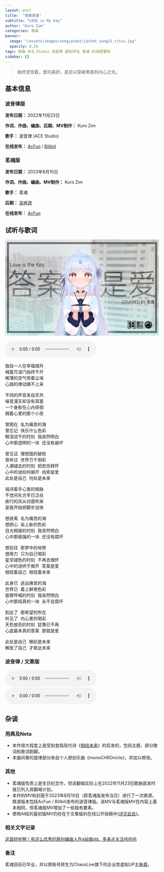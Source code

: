 ```yaml
---
layout: post
title:  "答案是爱"
subtitle: "LOVE is My Key"
author: "Kuro Zim"
categories: 歌曲
banner: 
  image: "/assets/images/songjacket/jacket_song11_ritsu.jpg"
  opacity: 0.24
tags: 歌曲 ACE_Studio 波音律 虚拟UP主 茗魂 AI绘图警告
sidebar: []
---
```


>  始终坚信着，爱的美好，是足以穿破黑夜的内心之光。

## 基本信息

### 波音律版

**发布日期：** 2022年11月23日

**作词、作曲、编曲、后期、MV制作：** Kuro Zim

**歌手：** 波音律 (ACE Studio)

**在线发布：** [AcFun](https://www.acfun.cn/v/ac39905155) / [Bilibili](https://www.bilibili.com/video/BV1AG4y1d7ug)

### 茗魂版

**发布日期：** 2023年8月10日

**作词、作曲、编曲、MV制作：** Kuro Zim

**歌手：** 茗魂

**后期：** [梁梓逸](https://www.acfun.cn/u/33999892)

**在线发布：** [AcFun](https://www.acfun.cn/v/ac42050497) 

## 试听与歌词

![这是图片](/assets/images/songjacket/jacket_song11_minghun.jpg)

<audio controls><source src="/assets/audio/song11minghun.mp3" type="audio/mp3"></audio>

<pre>
独自一人在幸福城外
喊着咒语门始终不开
稀薄的空气带着尘埃
心跳的律动跟不上来

不同的声音来自天外
噪音漫天却没有耳塞
一个身影在心内徘徊
拥着心里的那个小孩

曾困在 名为痛苦的海
曾忘记 快乐什么色彩
眼泪流干的时刻 我突然明白
心中那透明的一块 还没有崩坏

曾见证 理想国的破败
曾听过 世界万千倒彩
人潮褪去的时刻 把悲伤释怀
心中的谜如何揭开 线索是爱
此处是自己 何处是未来

端详着手心里的根脉
不觉间东方早已泛白
疾行的风从对面吹来
是我开始把脚步加快

想驶离 名为痛苦的海
想把心 染上新的色彩
目光相接的时刻 我突然明白
心中那倔强的一块 还没有腐坏

想前往 那梦中的地带
想用力 只为自己喝彩
星空褪色的时刻 不再去缅怀
心中的谜终于揭开 答案是爱
相信着自己 相信着未来

此身已 逃出痛苦的海
世界已 着上鲜艳色彩
振臂呼喊的时刻 我突然明白
心中那纯真的一块 永不会腐坏

到达了 那希望的所在
听见了 内心里的喝彩
天色放亮的时刻 犹豫已不再
心底最本真的答案 那就是爱

此处是自己 眼前是未来
解放了自己 才抵达未来
</pre>

### 波音律 / 文栗版

<audio controls><source src="/assets/audio/song11ritsu.mp3" type="audio/mp3"></audio>
<audio controls><source src="/assets/audio/song11willy.mp3" type="audio/mp3"></audio>

## 杂谈

### 用典及Neta

* 本作很大程度上是受到食指现代诗《[相信未来](https://baike.baidu.com/item/%E7%9B%B8%E4%BF%A1%E6%9C%AA%E6%9D%A5/56396?)》的启发的，包括主题、部分歌词和歌词韵脚。
* 本曲间奏的旋律部分来自个人原创乐曲《monoCHROnicle》，并加以修改。

### 其他

* 茗魂版性质上是生日纪念作，但该翻唱实际上在2022年11月23日歌曲首发时就已列入其翻唱计划。
* 本作的MV和封面于2023年8月10日（即茗魂版发布当日）进行了一次换源，换源版本包括AcFun / Bilibili发布的波音律版。该MV与茗魂版MV在内容上基本相同，但茗魂版MV增加了一些独有要素。
* 使用AI绘的最初版MV仍存在于文栗版的在线公开投稿中([详见此处](https://www.acfun.cn/v/ac40963855_2))。

### 相关文字记录

[这首好听啊！有这么优秀的原创编曲人在a站做dd，多来点关注呜呜呜](https://www.acfun.cn/moment/am2996695)

### 备注

茗魂目前已毕业，并以原账号转生为ChaosLive旗下的企业势虚拟UP主[朱聂](https://www.acfun.cn/u/17912421)。